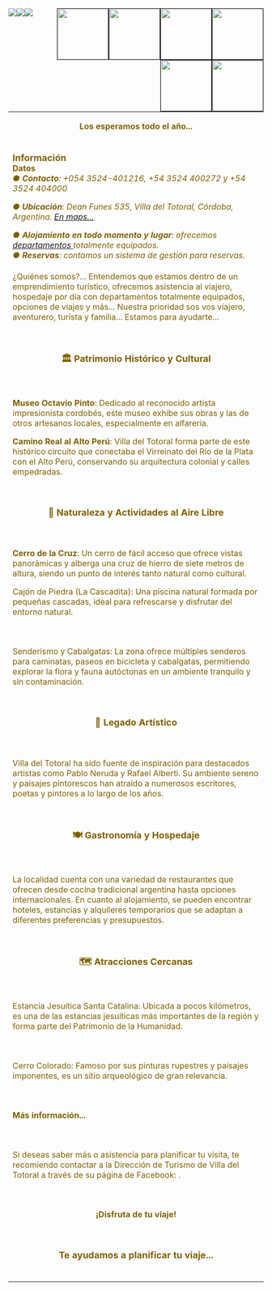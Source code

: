 <html>
<head></head>
<body>
<table>

  <img style="float:right;" border="1" width="100" hiegth="100" src=https://www.mediafire.com/view/hqtqzhhcw61fl2z/Logo_New.jpg/>
  <img src="https://www.mediafire.com/view/hqtqzhhcw61fl2z/Logo_New.jpg"/>
  <img style="float:right;" border="1" width="100" hiegth="100" src="https://drive.google.com/file/d/1lgoSex-htc5jm7DQ2m_Rt3j-9I4uN7bO/view?usp=drive_link"/>
  <img src="https://drive.google.com/file/d/1lgoSex-htc5jm7DQ2m_Rt3j-9I4uN7bO/view?usp=sharing"/>
  <img src=https://drive.google.com/file/d/1lgoSex-htc5jm7DQ2m_Rt3j-9I4uN7bO/view?usp=sharing/>

<tr><td align="center"><font color="806000" size="3"><b><p>Los esperamos todo el año...</p></b></font><br /></td></tr>

  <img style="float:right;" border="1" width="100" hiegth="100" src=https://www.mediafire.com/view/hqtqzhhcw61fl2z/Logo_New.jpg/>
  <img style="float:right;" border="1" width="100" hiegth="100" src="https://www.mediafire.com/view/hqtqzhhcw61fl2z/Logo_New.jpg"/>
  <img style="float:right;" border="1" width="100" hiegth="100" src="https://drive.google.com/file/d/1lgoSex-htc5jm7DQ2m_Rt3j-9I4uN7bO/view?usp=drive_link"/>
    <img style="float:right;" border="1" width="100" hiegth="100" src="https://drive.google.com/file/d/1lgoSex-htc5jm7DQ2m_Rt3j-9I4uN7bO/view?usp=sharing"/>

  <tr><td align="left"><font color="806000" size="3">
  	<div align="left"><font size=4><b>Información</b><br /></font></div>
  	<div align="left"><b>Datos</b></div>
	<div align="left"><I><b>● Contacto</b>: +054 3524-401216, +54 3524 400272 y +54 3524 404000</I></div>
	<div align="left"><I><p><b>● Ubicación</b>: Dean Funes 535, Villa del Totoral, Córdoba, Argentina.
      <a href="https://maps.app.goo.gl/zWYXKPRmLNR2wVWK8"> En maps...</a></p></I></div>
	<div align="left"><I><b>● Alojamiento en todo momento y lugar</b>: ofrecemos <a href="https://www.blogger.com/blog/post/edit/2075678437778806220/1711061777734874755">departamentos </a> totalmente equipados.</I></div>
  	<div align="left"><I><b>● Reservas</b>: contamos un sistema de gestión para reservas.</I></div>  
  </font>
</td></tr>

<tr><td align="left"><font color="806000" size="3"><p>
¿Quiénes somos?... 
Entendemos que estamos dentro de un emprendimiento turístico, ofrecemos asistencia al viajero, hospedaje por día con departamentos totalmente equipados, opciones de viajes y más...
Nuestra prioridad sos vos viajero, aventurero, turista y familia... Estamos para ayudarte... 
</p></font><br /></td></tr>

<tr><td align="center"><font color="806000" size="4"><b><p>
🏛️ Patrimonio Histórico y Cultural
</p></b></font><br /></td></tr>
  
<tr><td align="left"><font color="806000" size="3"><p>
<b>Museo Octavio Pinto</b>: Dedicado al reconocido artista impresionista cordobés, este museo exhibe sus obras y las de otros artesanos locales, especialmente en alfarería.  

<b>Camino Real al Alto Perú</b>: Villa del Totoral forma parte de este histórico circuito que conectaba el Virreinato del Río de la Plata con el Alto Perú, conservando su arquitectura colonial y calles empedradas.  
</p></font><br /></td></tr>

<tr><td align="center"><font color="806000" size="4"><b><p>
🌿 Naturaleza y Actividades al Aire Libre
</p></b></font><br /></td></tr>

<tr><td align="left"><font color="806000" size="3"><p>
<b>Cerro de la Cruz</b>: Un cerro de fácil acceso que ofrece vistas panorámicas y alberga una cruz de hierro de siete metros de altura, siendo un punto de interés tanto natural como cultural. 

Cajón de Piedra (La Cascadita): Una piscina natural formada por pequeñas cascadas, ideal para refrescarse y disfrutar del entorno natural.  
</p></font><br /></td></tr>

<tr><td align="left"><font color="806000" size="3"><p>
Senderismo y Cabalgatas: La zona ofrece múltiples senderos para caminatas, paseos en bicicleta y cabalgatas, permitiendo explorar la flora y fauna autóctonas en un ambiente tranquilo y sin contaminación.  
</p></font><br /></td></tr>

  
<tr><td align="center"><font color="806000" size="4"><b><p>
 🎨 Legado Artístico
</p></b></font><br /></td></tr>

<tr><td align="left"><font color="806000" size="3"><p>
 Villa del Totoral ha sido fuente de inspiración para destacados artistas como Pablo Neruda y Rafael Alberti. Su ambiente sereno y paisajes pintorescos han atraído a numerosos escritores, poetas y pintores a lo largo de los años.  
</p></font><br /></td></tr>

<tr><td align="center"><font color="806000" size="4"><b><p>
 🍽️ Gastronomía y Hospedaje
</p></b></font><br /></td></tr>

<tr><td align="left"><font color="806000" size="3"><p>
La localidad cuenta con una variedad de restaurantes que ofrecen desde cocina tradicional argentina hasta opciones internacionales. En cuanto al alojamiento, se pueden encontrar hoteles, estancias y alquileres temporarios que se adaptan a diferentes preferencias y presupuestos.  
</p></font><br /></td></tr>

<tr><td align="center"><font color="806000" size="4"><b><p>
🗺️ Atracciones Cercanas 
</p></b></font><br /></td></tr>

<tr><td align="left"><font color="806000" size="3"><p>
Estancia Jesuítica Santa Catalina: Ubicada a pocos kilómetros, es una de las estancias jesuíticas más importantes de la región y forma parte del Patrimonio de la Humanidad.  
</p></font><br /></td></tr>

<tr><td align="left"><font color="806000" size="3"><p>
Cerro Colorado: Famoso por sus pinturas rupestres y paisajes imponentes, es un sitio arqueológico de gran relevancia.    
</p></font><br /></td></tr> 

<tr><td align="left"><font color="806000" size="3"><b><p>
Más información...
</p></b></font><br /></td></tr>

<tr><td align="left"><font color="806000" size="3"><p>
Si deseas saber más o asistencia para planificar tu visita, te recomiendo contactar a la Dirección de Turismo de Villa del Totoral a través de su página de Facebook: .   
</p></font><br /></td></tr>

<tr><td align="center"><font color="806000" size="3"><b><p>
¡Disfruta de tu viaje!
</p></b></font><br /></td></tr>

<tr><td align="center"><font color="806000" size="4"><b><p>
Te ayudamos a planificar tu viaje...
</p></b></font><br /></td></tr>

</table>
</body>
</html>
